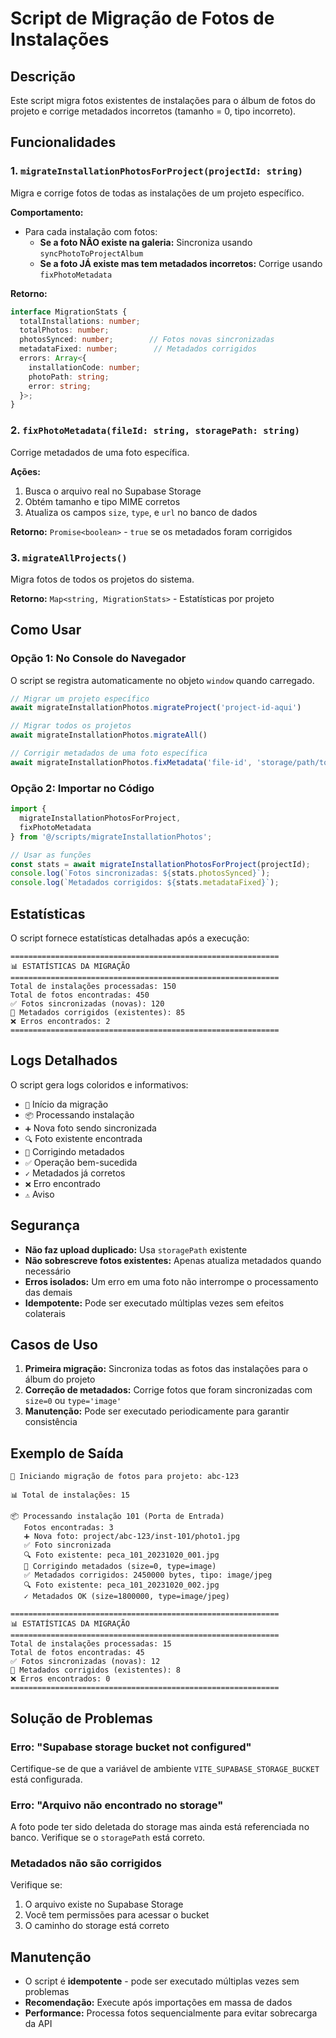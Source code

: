 # Script de Migração de Fotos de Instalações

## Descrição

Este script migra fotos existentes de instalações para o álbum de fotos do projeto e corrige metadados incorretos (tamanho = 0, tipo incorreto).

## Funcionalidades

### 1. `migrateInstallationPhotosForProject(projectId: string)`

Migra e corrige fotos de todas as instalações de um projeto específico.

**Comportamento:**
- Para cada instalação com fotos:
  - **Se a foto NÃO existe na galeria:** Sincroniza usando `syncPhotoToProjectAlbum`
  - **Se a foto JÁ existe mas tem metadados incorretos:** Corrige usando `fixPhotoMetadata`

**Retorno:**
```typescript
interface MigrationStats {
  totalInstallations: number;
  totalPhotos: number;
  photosSynced: number;        // Fotos novas sincronizadas
  metadataFixed: number;        // Metadados corrigidos
  errors: Array<{
    installationCode: number;
    photoPath: string;
    error: string;
  }>;
}
```

### 2. `fixPhotoMetadata(fileId: string, storagePath: string)`

Corrige metadados de uma foto específica.

**Ações:**
1. Busca o arquivo real no Supabase Storage
2. Obtém tamanho e tipo MIME corretos
3. Atualiza os campos `size`, `type`, e `url` no banco de dados

**Retorno:** `Promise<boolean>` - `true` se os metadados foram corrigidos

### 3. `migrateAllProjects()`

Migra fotos de todos os projetos do sistema.

**Retorno:** `Map<string, MigrationStats>` - Estatísticas por projeto

## Como Usar

### Opção 1: No Console do Navegador

O script se registra automaticamente no objeto `window` quando carregado.

```javascript
// Migrar um projeto específico
await migrateInstallationPhotos.migrateProject('project-id-aqui')

// Migrar todos os projetos
await migrateInstallationPhotos.migrateAll()

// Corrigir metadados de uma foto específica
await migrateInstallationPhotos.fixMetadata('file-id', 'storage/path/to/photo.jpg')
```

### Opção 2: Importar no Código

```typescript
import { 
  migrateInstallationPhotosForProject,
  fixPhotoMetadata 
} from '@/scripts/migrateInstallationPhotos';

// Usar as funções
const stats = await migrateInstallationPhotosForProject(projectId);
console.log(`Fotos sincronizadas: ${stats.photosSynced}`);
console.log(`Metadados corrigidos: ${stats.metadataFixed}`);
```

## Estatísticas

O script fornece estatísticas detalhadas após a execução:

```
============================================================
📊 ESTATÍSTICAS DA MIGRAÇÃO
============================================================
Total de instalações processadas: 150
Total de fotos encontradas: 450
✅ Fotos sincronizadas (novas): 120
🔧 Metadados corrigidos (existentes): 85
❌ Erros encontrados: 2
============================================================
```

## Logs Detalhados

O script gera logs coloridos e informativos:

- `🚀` Início da migração
- `📦` Processando instalação
- `➕` Nova foto sendo sincronizada
- `🔍` Foto existente encontrada
- `🔧` Corrigindo metadados
- `✅` Operação bem-sucedida
- `✓` Metadados já corretos
- `❌` Erro encontrado
- `⚠️` Aviso

## Segurança

- **Não faz upload duplicado:** Usa `storagePath` existente
- **Não sobrescreve fotos existentes:** Apenas atualiza metadados quando necessário
- **Erros isolados:** Um erro em uma foto não interrompe o processamento das demais
- **Idempotente:** Pode ser executado múltiplas vezes sem efeitos colaterais

## Casos de Uso

1. **Primeira migração:** Sincroniza todas as fotos das instalações para o álbum do projeto
2. **Correção de metadados:** Corrige fotos que foram sincronizadas com `size=0` ou `type='image'`
3. **Manutenção:** Pode ser executado periodicamente para garantir consistência

## Exemplo de Saída

```
🚀 Iniciando migração de fotos para projeto: abc-123

📊 Total de instalações: 15

📦 Processando instalação 101 (Porta de Entrada)
   Fotos encontradas: 3
   ➕ Nova foto: project/abc-123/inst-101/photo1.jpg
   ✅ Foto sincronizada
   🔍 Foto existente: peca_101_20231020_001.jpg
   🔧 Corrigindo metadados (size=0, type=image)
   ✅ Metadados corrigidos: 2450000 bytes, tipo: image/jpeg
   🔍 Foto existente: peca_101_20231020_002.jpg
   ✓ Metadados OK (size=1800000, type=image/jpeg)

============================================================
📊 ESTATÍSTICAS DA MIGRAÇÃO
============================================================
Total de instalações processadas: 15
Total de fotos encontradas: 45
✅ Fotos sincronizadas (novas): 12
🔧 Metadados corrigidos (existentes): 8
❌ Erros encontrados: 0
============================================================
```

## Solução de Problemas

### Erro: "Supabase storage bucket not configured"

Certifique-se de que a variável de ambiente `VITE_SUPABASE_STORAGE_BUCKET` está configurada.

### Erro: "Arquivo não encontrado no storage"

A foto pode ter sido deletada do storage mas ainda está referenciada no banco. Verifique se o `storagePath` está correto.

### Metadados não são corrigidos

Verifique se:
1. O arquivo existe no Supabase Storage
2. Você tem permissões para acessar o bucket
3. O caminho do storage está correto

## Manutenção

- O script é **idempotente** - pode ser executado múltiplas vezes sem problemas
- **Recomendação:** Execute após importações em massa de dados
- **Performance:** Processa fotos sequencialmente para evitar sobrecarga da API
